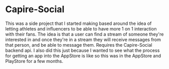 # Capire-Social

This was a side project that I started making based around the idea of letting athletes and influencers to be able to have more 1 on 1 interaction with their fans. The idea is that a user can find a stream of someone they're interested in and once they're in a stream they will receive messages from that person, and be able to message them. Requires the Capire-Social backend api. I also did this just because I wanted to see what the process for getting an app into the AppStore is like so this was in the AppStore and PlayStore for a few months. 
